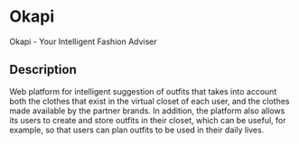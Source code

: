 # Okapi
Okapi - Your Intelligent Fashion Adviser

## Description
Web platform for intelligent suggestion of outfits that takes into account both the clothes that exist in the virtual closet of each user, and the clothes made available by the partner brands. In addition, the platform also allows its users to create and store outfits in their closet, which can be useful, for example, so that users can plan outfits to be used in their daily lives.
